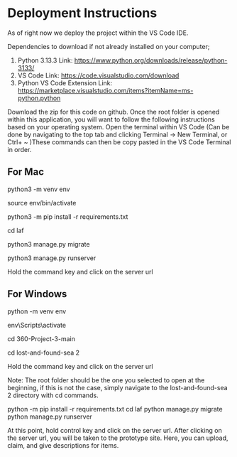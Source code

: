 # Deployment Instructions
As of right now we deploy the project within the VS Code IDE.

Dependencies to download if not already installed on your computer;

1. Python 3.13.3 Link: https://www.python.org/downloads/release/python-3133/
2. VS Code Link: https://code.visualstudio.com/download
3. Python VS Code Extension Link: https://marketplace.visualstudio.com/items?itemName=ms-python.python


Download the zip for this code on github. Once the root folder is opened within this application, you will want to follow the following instructions based on your operating system.
Open the terminal within VS Code (Can be done by navigating to the top tab and clicking Terminal -> New Terminal, or Ctrl+ ~ )These commands can then be copy pasted in the VS Code Terminal in order.

## For Mac
python3 -m venv env


source env/bin/activate


python3 -m pip install -r requirements.txt


cd laf


python3 manage.py migrate


python3 manage.py runserver


Hold the command key and click on the server url

## For Windows
python -m venv env


env\Scripts\activate


cd 360-Project-3-main


cd lost-and-found-sea 2

Hold the command key and click on the server url

  Note: The root folder should be the one you selected to open at the beginning, if this is not the case, simply navigate to the  lost-and-found-sea 2 directory with cd commands.

python -m pip install -r requirements.txt
cd laf
python manage.py migrate
python manage.py runserver

At this point, hold control key and click on the server url. After clicking on the server url, you will be taken to the prototype site. Here, you can upload, claim, and give descriptions for items.
